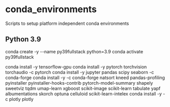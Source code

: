 # conda_environments
Scripts to setup platform independent conda environments

## Python 3.9
conda create -y --name py39fullstack python=3.9
conda activate py39fullstack

conda install -y tensorflow-gpu
conda install -y pytorch torchvision torchaudio -c pytorch
conda install -y jupyter pandas scipy seaborn -c conda-forge
conda install -y -c conda-forge natsort kneed pandas-profiling pyinstaller pyinstaller-hooks-contrib pytorch-model-summary shapely sweetviz tqdm umap-learn xgboost scikit-image scikit-learn tabulate yapf albumentations skorch optuna celluloid scikit-learn-intelex
conda install -y -c plotly plotly
